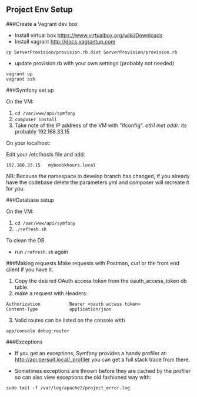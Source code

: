 ## Project Env Setup
###Create a Vagrant dev box
- Install virtual box https://www.virtualbox.org/wiki/Downloads
- Install vagrant http://docs.vagrantup.com
```
cp ServerProvision/provision.rb.dist ServerProvision/provision.rb
```
- update provision.rb with your own settings (probably not needed)
```
vagrant up
vagrant ssh
```

###Symfony set up

On the VM:

1. `cd /var/www/api/symfony`
2. `composer install`
3. Take note of the IP address of the VM with "ifconfig". *eth1 inet addr:* its probably 192.168.33.15

On your localhost:

Edit your /etc/hosts file and add:
```
192.168.33.15   myboobkhours.local
```

NB: Because the namespace in develop branch has changed, if you already have the codebase delete the parameters.yml and composer will recreate it for you.

###Database setup

On the VM:

1. `cd /var/www/api/symfony`
2. `./refresh.sh`

To clean the DB
* run `/refresh.sh` again

###Making requests
Make requests with Postman, curl or the front end client if you have it. 
1. Copy the desired OAuth access token from the oauth_access_token db table.
2. make a request with Headers: 
```
Authorization           Bearer <oauth access token>
Content-Type            application/json
```
3. Valid routes can be listed on the console with 
```
app/console debug:router
```
###Exceptions
- If you get an exceptions, Symfony provides a handy profiler at:
http://api.persuit.local/_profiler 
you can get a full stack trace from there.

- Sometimes exceptions are thrown before they are cached by the profiler so can also view exceptions the old fashioned way with:
```
sudo tail -f /var/log/apache2/project_error.log
```

